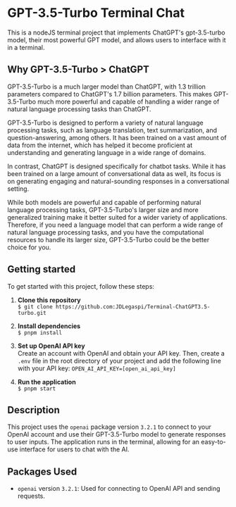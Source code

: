 # GPT-3.5-Turbo Terminal Chat

This is a nodeJS terminal project that implements ChatGPT's gpt-3.5-turbo model, their most powerful GPT model, and allows users to interface with it in a terminal.

## Why GPT-3.5-Turbo > ChatGPT
GPT-3.5-Turbo is a much larger model than ChatGPT, with 1.3 trillion parameters compared to ChatGPT's 1.7 billion parameters. This makes GPT-3.5-Turbo much more powerful and capable of handling a wider range of natural language processing tasks than ChatGPT.

GPT-3.5-Turbo is designed to perform a variety of natural language processing tasks, such as language translation, text summarization, and question-answering, among others. It has been trained on a vast amount of data from the internet, which has helped it become proficient at understanding and generating language in a wide range of domains.

In contrast, ChatGPT is designed specifically for chatbot tasks. While it has been trained on a large amount of conversational data as well, its focus is on generating engaging and natural-sounding responses in a conversational setting.

While both models are powerful and capable of performing natural language processing tasks, GPT-3.5-Turbo's larger size and more generalized training make it better suited for a wider variety of applications. Therefore, if you need a language model that can perform a wide range of natural language processing tasks, and you have the computational resources to handle its larger size, GPT-3.5-Turbo could be the better choice for you.

## Getting started

To get started with this project, follow these steps:

1. **Clone this repository**<br>
   `$ git clone https://github.com:JDLegaspi/Terminal-ChatGPT3.5-turbo.git`

2. **Install dependencies**<br>
   `$ pnpm install`

3. **Set up OpenAI API key**<br>
   Create an account with OpenAI and obtain your API key. Then, create a `.env` file in the root directory of your project and add the following line with your API key: `OPEN_AI_API_KEY=[open_ai_api_key]`

4. **Run the application**<br>
   `$ pnpm start`

## Description

This project uses the `openai` package version `3.2.1` to connect to your OpenAI account and use their GPT-3.5-Turbo model to generate responses to user inputs. The application runs in the terminal, allowing for an easy-to-use interface for users to chat with the AI.

## Packages Used

- `openai` version `3.2.1`: Used for connecting to OpenAI API and sending requests.